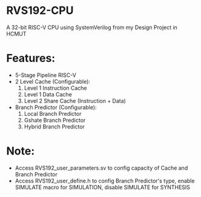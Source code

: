 # RVS192-CPU
A 32-bit RISC-V CPU using SystemVerilog from my Design Project in HCMUT
# Features:
* 5-Stage Pipeline RISC-V
* 2 Level Cache (Configurable):
  1)  Level 1 Instruction Cache
  2)  Level 1 Data Cache
  3)  Level 2 Share Cache (Instruction + Data)
* Branch Predictor (Configurable):
  1)  Local Branch Predictor
  2)  Gshate Branch Predictor
  3)  Hybrid Branch Predictor
# Note:   
* Access RVS192_user_parameters.sv to config capacity of
Cache and Branch Predictor
* Access RVS192_user_define.h to config Branch Predictor's type,
enable SIMULATE macro for SIMULATION, disable SIMULATE for SYNTHESIS
